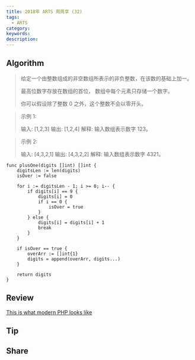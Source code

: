 ```yaml
---
title: 2018年 ARTS 周周享 (32)
tags:
  - ARTS
category:
keywords:
description:
---
```


## Algorithm

> 给定一个由整数组成的非空数组所表示的非负整数，在该数的基础上加一。
> 
> 最高位数字存放在数组的首位， 数组中每个元素只存储一个数字。
> 
> 你可以假设除了整数 0 之外，这个整数不会以零开头。

> 示例 1:
>
> 输入: [1,2,3]
> 输出: [1,2,4]
> 解释: 输入数组表示数字 123。

> 示例 2:
>
> 输入: [4,3,2,1]
> 输出: [4,3,2,2]
> 解释: 输入数组表示数字 4321。

```golang
func plusOne(digits []int) []int {
    digitsLen := len(digits)
    isOver := false
    
    for i := digitsLen - 1; i >= 0; i-- {
        if digits[i] == 9 {
            digits[i] = 0
            if i == 0 {
                isOver = true
            }
        } else {
            digits[i] = digits[i] + 1
            break
        }
    }
    
    if isOver == true {
        overArr := []int{1}
        digits = append(overArr, digits...)
    }
    
    return digits
}
```

## Review

[This is what modern PHP looks like](#https://medium.freecodecamp.org/this-is-what-modern-php-looks-like-769192a1320)


## Tip

## Share

